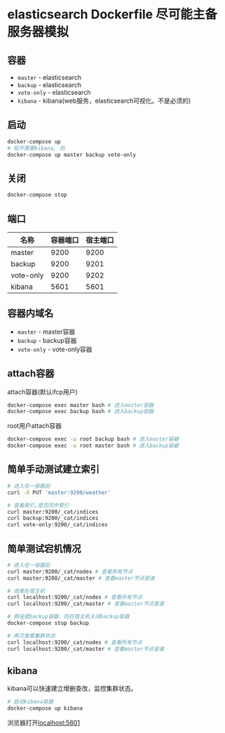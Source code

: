 # elasticsearch Dockerfile 尽可能主备服务器模拟

## 容器

- `master` - elasticsearch
- `backup` - elasticsearch
- `vote-only` - elasticsearch
- `kibana` - kibana(web服务，elasticsearch可视化。不是必须的)

## 启动

```bash
docker-compose up
# 如不需要kibana, 则
docker-compose up master backup vote-only
```

## 关闭

```bash
docker-compose stop
```
## 端口

| 名称 | 容器端口 |  宿主端口 |
| ---| ---| --- |
| master | 9200 | 9200
| backup | 9200 | 9201
| vote-only | 9200 | 9202
| kibana | 5601 | 5601

## 容器内域名

- `master` - master容器
- `backup` - backup容器
- `vote-only` - vote-only容器

## attach容器

attach容器(默认ifcp用户)

```bash
docker-compose exec master bash # 进入master容器
docker-compose exec backup bash # 进入backup容器
```

root用户attach容器

```bash
docker-compose exec -u root backup bash # 进入master容器
docker-compose exec -u root master bash # 进入backup容器
```
## 简单手动测试建立索引

```bash
# 进入任一容器后
curl -X PUT 'master:9200/weather'

# 查看索引,是否同步索引
curl master:9200/_cat/indices
curl backup:9200/_cat/indices
curl vote-only:9200/_cat/indices
```

## 简单测试宕机情况

```bash
# 进入任一容器后
curl master:9200/_cat/nodes # 查看所有节点
curl master:9200/_cat/master # 查看master节点是谁

# 或者在宿主机
curl localhost:9200/_cat/nodes # 查看所有节点
curl localhost:9200/_cat/master # 查看master节点是谁

# 假设是backup容器，则在宿主机关闭backup容器
docker-compose stop backup

# 再次查看集群状态
curl localhost:9200/_cat/nodes # 查看所有节点
curl localhost:9200/_cat/master # 查看master节点是谁
```

## kibana

kibana可以快速建立增删查改，监控集群状态。

```bash
# 启动kibana容器
docker-compose up kibana
```

浏览器打开[localhost:5601](http://localhost:5601)


